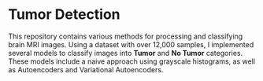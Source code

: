 # Tumor Detection
This repository contains various methods for processing and classifying brain MRI images. Using a dataset with over 12,000 samples, I implemented several models to classify images into **Tumor** and **No Tumor** categories. These models include a naive approach using grayscale histograms, as well as Autoencoders and Variational Autoencoders.